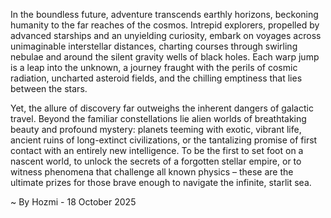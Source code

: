 
In the boundless future, adventure transcends earthly horizons, beckoning humanity to the far reaches of the cosmos. Intrepid explorers, propelled by advanced starships and an unyielding curiosity, embark on voyages across unimaginable interstellar distances, charting courses through swirling nebulae and around the silent gravity wells of black holes. Each warp jump is a leap into the unknown, a journey fraught with the perils of cosmic radiation, uncharted asteroid fields, and the chilling emptiness that lies between the stars.

Yet, the allure of discovery far outweighs the inherent dangers of galactic travel. Beyond the familiar constellations lie alien worlds of breathtaking beauty and profound mystery: planets teeming with exotic, vibrant life, ancient ruins of long-extinct civilizations, or the tantalizing promise of first contact with an entirely new intelligence. To be the first to set foot on a nascent world, to unlock the secrets of a forgotten stellar empire, or to witness phenomena that challenge all known physics – these are the ultimate prizes for those brave enough to navigate the infinite, starlit sea.

~ By Hozmi - 18 October 2025
